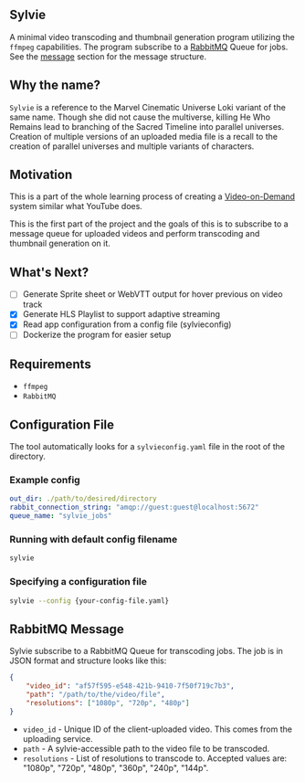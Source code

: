 ## Sylvie
A minimal video transcoding and thumbnail generation program utilizing the `ffmpeg` capabilities. The program subscribe to a [RabbitMQ](https://www.rabbitmq.com) Queue for jobs. See the [message](#rabbitmq-message) section for the message structure.

## Why the name?
`Sylvie` is a reference to the Marvel Cinematic Universe Loki variant of the same name. Though she did not cause the multiverse, killing He Who Remains lead to branching of the Sacred Timeline into parallel universes. Creation of multiple versions of an uploaded media file is a recall to the creation of parallel universes and multiple variants of characters.

## Motivation
This is a part of the whole learning process of creating a [Video-on-Demand](https://en.wikipedia.org/wiki/Video_on_demand) system similar what YouTube does.

This is the first part of the project and the goals of this is to subscribe to a message queue for uploaded videos and perform transcoding and thumbnail generation on it.

## What's Next?

- [ ] Generate Sprite sheet or WebVTT output for hover previous on video track
- [x] Generate HLS Playlist to support adaptive streaming
- [x] Read app configuration from a config file (sylvieconfig)
- [ ] Dockerize the program for easier setup

## Requirements
- `ffmpeg`
- `RabbitMQ`

## Configuration File
The tool automatically looks for a `sylvieconfig.yaml` file in the root of the directory.

### Example config
```yaml
out_dir: ./path/to/desired/directory
rabbit_connection_string: "amqp://guest:guest@localhost:5672"
queue_name: "sylvie_jobs"
```

### Running with default config filename
```bash
sylvie
```

### Specifying a configuration file
```bash
sylvie --config {your-config-file.yaml}
```

## RabbitMQ Message
Sylvie subscribe to a RabbitMQ Queue for transcoding jobs. The job is in JSON format and structure looks like this:

```json
{
    "video_id": "af57f595-e548-421b-9410-7f50f719c7b3",
    "path": "/path/to/the/video/file",
    "resolutions": ["1080p", "720p", "480p"]
}
```

- `video_id` - Unique ID of the client-uploaded video. This comes from the uploading service.
- `path` - A sylvie-accessible path to the video file to be transcoded.
- `resolutions` - List of resolutions to transcode to. Accepted values are: "1080p", "720p", "480p", "360p", "240p", "144p".
